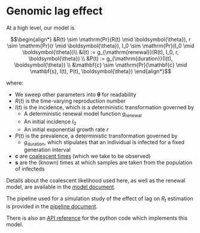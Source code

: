 # Genomic lag effect

At a high level, our model is
```math
\begin{align*}
&R(t) \sim \mathrm{Pr}(R(t) \mid \boldsymbol{\theta}), r \sim \mathrm{Pr}(r \mid \boldsymbol{\theta}), I_0 \sim \mathrm{Pr}(I_0 \mid \boldsymbol{\theta})\\
&I(t) := g_{\mathrm{renewal}}(R(t), I_0, r, \boldsymbol{\theta}) \\
&P(t) := g_{\mathrm{duration}}(I(t), \boldsymbol{\theta}) \\
&\mathbf{c} \sim \mathrm{Pr}(\mathbf{c} \mid \mathbf{s}, I(t), P(t), \boldsymbol{\theta})
\end{align*}
```
where:
- We sweep other parameters into $\boldsymbol{\theta}$ for readability
- $R(t)$ is the time-varying reproduction number
- $I(t)$ is the incidence, which is a deterministic transformation governed by
  - A deterministic renewal model function $g_{\mathrm{renewal}}$
  - An initial incidence $I_0$
  - An initial exponential growth rate $r$
- $P(t)$ is the prevalence, a deterministic transformation governed by
  - $g_{\mathrm{duration}}$, which stipulates that an individual is infected for a fixed generation interval
- $\mathbf{c}$ are [coalescent times](https://en.wikipedia.org/wiki/Viral_phylodynamics#Coalescent_theory_and_phylodynamics) (which we take to be observed)
- $\mathbf{s}$ are the (known) times at which samples are taken from the population of infecteds

Details about the coalescent likelihood used here, as well as the renewal model, are available in the [model document](model.md).

The pipeline used for a simulation study of the effect of lag on $R_t$ estimation is provided in the [pipeline document](pipeline.md).

There is also an [API reference](api.md) for the python code which implements this model.
